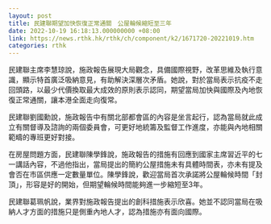```yaml
---
layout: post
title: 民建聯期望加快恢復正常通關　公屋輪候縮短至三年
date: 2022-10-19 16:18:13.000000000 +08:00
link: https://news.rthk.hk/rthk/ch/component/k2/1671720-20221019.htm
categories: rthk
---
```


民建聯主席李慧琼說，施政報告展現大局觀念，具備國際視野，改革思維及執行意識，顯示特首廣泛吸納意見，有助解決深層次矛盾。她說，對於當局表示抗疫不走回頭路，以最少代價換取最大成效的原則表示認同，期望當局加快與國際及內地恢復正常通關，讓本港全面走向復常。

民建聯劉國勳說，施政報告中有關北部都會區的內容是坐言起行，認為當局就此成立有關督導及諮詢的兩個委員會，可更好地統籌及監督工作進度，亦能與內地相關範疇的專班更好對接。

在房屋問題方面，民建聯陳學鋒說，施政報告的措施有回應到國家主席習近平的七一講話內容，不過他指出，當局提出的簡約公屋措施未有具體時間表，亦未有提及會否在市區供應一定數量單位。陳學鋒說，歡迎當局首次承諾將公屋輪候時間「封頂」，形容是好的開始，但期望輪候時間能夠進一步縮短至3年。

民建聯葛珮帆說，業界對施政報告提出的創科措施表示欣喜。她並不認同當局在吸納人才方面的措施只是側重內地人才，認為措施亦有面向國際。
